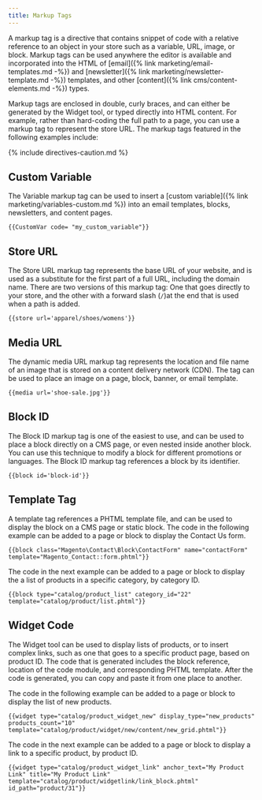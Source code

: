 ```yaml
---
title: Markup Tags
---
```


A markup tag is a directive that contains snippet of code with a relative reference to an object in your store such as a variable, URL, image, or block. Markup tags can be used anywhere the editor is available and incorporated into the HTML of [email]({% link marketing/email-templates.md -%}) and [newsletter]({% link marketing/newsletter-template.md -%}) templates, and other [content]({% link cms/content-elements.md -%}) types.

Markup tags are enclosed in double, curly braces, and can either be generated by the Widget tool, or typed directly into HTML content. For example, rather than hard-coding the full path to a page, you can use a markup tag to represent the store URL. The markup tags featured in the following examples include:

{% include directives-caution.md %}

## Custom Variable

The Variable markup tag can be used to insert a [custom variable]({% link marketing/variables-custom.md %}) into an email templates, blocks, newsletters, and content pages.

<!-- {%- raw -%} -->

    {{CustomVar code= "my_custom_variable"}}

## Store URL

The Store URL markup tag represents the base URL of your website, and is used as a substitute for the first part of a full URL, including the domain name. There are two versions of this markup tag: One that goes directly to your store, and the other with a forward slash (`/`)at the end that is used when a path is added.

    {{store url='apparel/shoes/womens'}}

## Media URL

The dynamic media URL markup tag represents the location and file name of an image that is stored on a content delivery network (CDN). The tag can be used to place an image on a page, block, banner, or email template.

    {{media url='shoe-sale.jpg'}}

## Block ID

The Block ID markup tag is one of the easiest to use, and can be used to place a block directly on a CMS page, or even nested inside another block. You can use this technique to modify a block for different promotions or languages. The Block ID markup tag references a block by its identifier.

    {{block id='block-id'}}

## Template Tag

A template tag references a PHTML template file, and can be used to display the block on a CMS page or static block. The code in the following example can be added to a page or block to display the Contact Us form.

    {{block class="Magento\Contact\Block\ContactForm" name="contactForm" template="Magento_Contact::form.phtml"}}

The code in the next example can be added to a page or block to display the a list of products in a specific category, by category ID.

    {{block type="catalog/product_list" category_id="22" template="catalog/product/list.phtml"}}

## Widget Code

The Widget tool can be used to display lists of products, or to insert complex links, such as one that goes to a specific product page, based on product ID. The code that is generated includes the block reference, location of the code module, and corresponding PHTML template. After the code is generated, you can copy and paste it from one place to another.

The code in the following example can be added to a page or block to display the list of new products.

    {{widget type="catalog/product_widget_new" display_type="new_products" products_count="10" template="catalog/product/widget/new/content/new_grid.phtml"}}

The code in the next example can be added to a page or block to display a link to a specific product, by product ID.

    {{widget type="catalog/product_widget_link" anchor_text="My Product Link" title="My Product Link" template="catalog/product/widgetlink/link_block.phtml" id_path="product/31"}}

<!-- {% endraw %} -->
